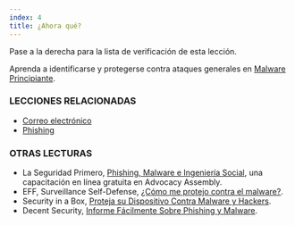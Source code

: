 ```yaml
---
index: 4
title: ¿Ahora qué?
---
```

Pase a la derecha para la lista de verificación de esta lección.

Aprenda a identificarse y protegerse contra ataques generales en [Malware Principiante](umbrella://information/malware/beginner).

### LECCIONES RELACIONADAS

*   [Correo electrónico](umbrella://communications/email)
*   [Phishing](umbrella://communications/phishing)

### OTRAS LECTURAS

*   La Seguridad Primero, [Phishing, Malware e Ingeniería Social](https://advocacyassembly.org/en/courses/30/#/chapter/1/lesson/1), una capacitación en línea gratuita en Advocacy Assembly.
*   EFF, Surveillance Self-Defense, [¿Cómo me protejo contra el malware?](Https://ssd.eff.org/en/module/how-do-i-protect-myself-against-malware).
*   Security in a Box, [Proteja su Dispositivo Contra Malware y Hackers](https://securityinabox.org/chapter-1).
*   Decent Security, [Informe Fácilmente Sobre Phishing y Malware](https://decentsecurity.com/#/malware-web-and-phishing-investigation/).